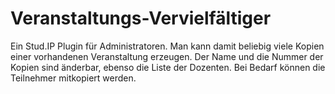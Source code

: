 # Veranstaltungs-Vervielfältiger

Ein Stud.IP Plugin für Administratoren. Man kann damit beliebig viele Kopien einer vorhandenen Veranstaltung erzeugen. Der Name und die Nummer der Kopien sind änderbar, ebenso die Liste der Dozenten. Bei Bedarf können die Teilnehmer mitkopiert werden.
